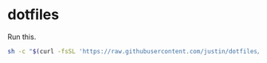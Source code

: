 # dotfiles

Run this.

```sh
sh -c "$(curl -fsSL 'https://raw.githubusercontent.com/justin/dotfiles/main/install.sh')"
```
